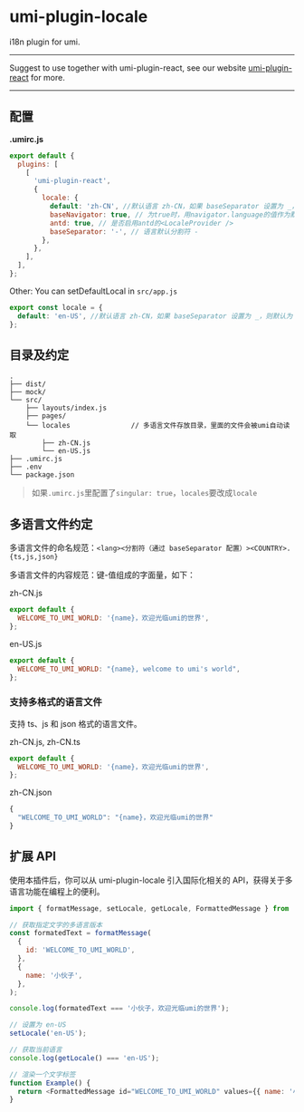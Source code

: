 # umi-plugin-locale

i18n plugin for umi.

---

Suggest to use together with umi-plugin-react, see our website [umi-plugin-react](https://umijs.org/plugin/umi-plugin-react.html) for more.

---

## 配置

**.umirc.js**

```js
export default {
  plugins: [
    [
      'umi-plugin-react',
      {
        locale: {
          default: 'zh-CN', //默认语言 zh-CN，如果 baseSeparator 设置为 _，则默认为 zh_CN
          baseNavigator: true, // 为true时，用navigator.language的值作为默认语言
          antd: true, // 是否启用antd的<LocaleProvider />
          baseSeparator: '-', // 语言默认分割符 -
        },
      },
    ],
  ],
};
```

Other: You can setDefaultLocal in `src/app.js`

```js
export const locale = {
  default: 'en-US', //默认语言 zh-CN，如果 baseSeparator 设置为 _，则默认为 zh_CN
};
```

## 目录及约定

```
.
├── dist/
├── mock/
└── src/
    ├── layouts/index.js
    ├── pages/
    └── locales               // 多语言文件存放目录，里面的文件会被umi自动读取
        ├── zh-CN.js
        └── en-US.js
├── .umirc.js
├── .env
└── package.json
```

> 如果`.umirc.js`里配置了`singular: true`，`locales`要改成`locale`

## 多语言文件约定

多语言文件的命名规范：`<lang><分割符（通过 baseSeparator 配置）><COUNTRY>.{ts,js,json}`

多语言文件的内容规范：键-值组成的字面量，如下：

zh-CN.js

```javascript
export default {
  WELCOME_TO_UMI_WORLD: '{name}，欢迎光临umi的世界',
};
```

en-US.js

```javascript
export default {
  WELCOME_TO_UMI_WORLD: "{name}, welcome to umi's world",
};
```

### 支持多格式的语言文件

支持 ts、js 和 json 格式的语言文件。

zh-CN.js, zh-CN.ts

```javascript
export default {
  WELCOME_TO_UMI_WORLD: '{name}，欢迎光临umi的世界',
};
```

zh-CN.json

```javascript
{
  "WELCOME_TO_UMI_WORLD": "{name}，欢迎光临umi的世界"
}
```

## 扩展 API

使用本插件后，你可以从 umi-plugin-locale 引入国际化相关的 API，获得关于多语言功能在编程上的便利。

```javascript
import { formatMessage, setLocale, getLocale, FormattedMessage } from 'umi-plugin-locale';

// 获取指定文字的多语言版本
const formatedText = formatMessage(
  {
    id: 'WELCOME_TO_UMI_WORLD',
  },
  {
    name: '小伙子',
  },
);

console.log(formatedText === '小伙子，欢迎光临umi的世界');

// 设置为 en-US
setLocale('en-US');

// 获取当前语言
console.log(getLocale() === 'en-US');

// 渲染一个文字标签
function Example() {
  return <FormattedMessage id="WELCOME_TO_UMI_WORLD" values={{ name: '小伙子' }} />;
}
```
